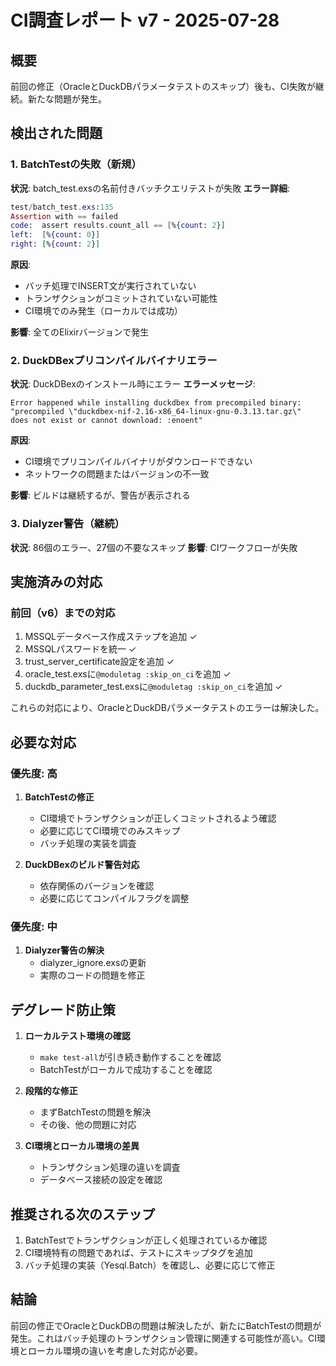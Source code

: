 # CI調査レポート v7 - 2025-07-28

## 概要
前回の修正（OracleとDuckDBパラメータテストのスキップ）後も、CI失敗が継続。新たな問題が発生。

## 検出された問題

### 1. BatchTestの失敗（新規）
**状況**: batch_test.exsの名前付きバッチクエリテストが失敗
**エラー詳細**:
```elixir
test/batch_test.exs:135
Assertion with == failed
code:  assert results.count_all == [%{count: 2}]
left:  [%{count: 0}]
right: [%{count: 2}]
```

**原因**:
- バッチ処理でINSERT文が実行されていない
- トランザクションがコミットされていない可能性
- CI環境でのみ発生（ローカルでは成功）

**影響**: 全てのElixirバージョンで発生

### 2. DuckDBexプリコンパイルバイナリエラー
**状況**: DuckDBexのインストール時にエラー
**エラーメッセージ**:
```
Error happened while installing duckdbex from precompiled binary: 
"precompiled \"duckdbex-nif-2.16-x86_64-linux-gnu-0.3.13.tar.gz\" 
does not exist or cannot download: :enoent"
```

**原因**:
- CI環境でプリコンパイルバイナリがダウンロードできない
- ネットワークの問題またはバージョンの不一致

**影響**: ビルドは継続するが、警告が表示される

### 3. Dialyzer警告（継続）
**状況**: 86個のエラー、27個の不要なスキップ
**影響**: CIワークフローが失敗

## 実施済みの対応

### 前回（v6）までの対応
1. MSSQLデータベース作成ステップを追加 ✓
2. MSSQLパスワードを統一 ✓
3. trust_server_certificate設定を追加 ✓
4. oracle_test.exsに`@moduletag :skip_on_ci`を追加 ✓
5. duckdb_parameter_test.exsに`@moduletag :skip_on_ci`を追加 ✓

これらの対応により、OracleとDuckDBパラメータテストのエラーは解決した。

## 必要な対応

### 優先度: 高
1. **BatchTestの修正**
   - CI環境でトランザクションが正しくコミットされるよう確認
   - 必要に応じてCI環境でのみスキップ
   - バッチ処理の実装を調査

2. **DuckDBexのビルド警告対応**
   - 依存関係のバージョンを確認
   - 必要に応じてコンパイルフラグを調整

### 優先度: 中
1. **Dialyzer警告の解決**
   - dialyzer_ignore.exsの更新
   - 実際のコードの問題を修正

## デグレード防止策

1. **ローカルテスト環境の確認**
   - `make test-all`が引き続き動作することを確認
   - BatchTestがローカルで成功することを確認

2. **段階的な修正**
   - まずBatchTestの問題を解決
   - その後、他の問題に対応

3. **CI環境とローカル環境の差異**
   - トランザクション処理の違いを調査
   - データベース接続の設定を確認

## 推奨される次のステップ

1. BatchTestでトランザクションが正しく処理されているか確認
2. CI環境特有の問題であれば、テストにスキップタグを追加
3. バッチ処理の実装（Yesql.Batch）を確認し、必要に応じて修正

## 結論

前回の修正でOracleとDuckDBの問題は解決したが、新たにBatchTestの問題が発生。これはバッチ処理のトランザクション管理に関連する可能性が高い。CI環境とローカル環境の違いを考慮した対応が必要。